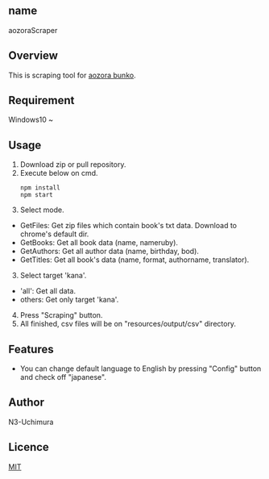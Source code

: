 ## name

aozoraScraper

## Overview

This is scraping tool for [aozora bunko](https://www.aozora.gr.jp/).

## Requirement

Windows10 ~

## Usage

1. Download zip or pull repository.
2. Execute below on cmd.
   ```
   npm install
   npm start
   ```
3. Select mode.

- GetFiles: Get zip files which contain book's txt data. Download to chrome's default dir.
- GetBooks: Get all book data (name, nameruby).
- GetAuthors: Get all author data (name, birthday, bod).
- GetTitles: Get all book's data (name, format, authorname, translator).

3. Select target 'kana'.

- 'all': Get all data.
- others: Get only target 'kana'.

4. Press "Scraping" button.
5. All finished, csv files will be on "resources/output/csv" directory.

## Features

- You can change default language to English by pressing "Config" button and check off "japanese".

## Author

N3-Uchimura

## Licence

[MIT](https://mit-license.org/)
